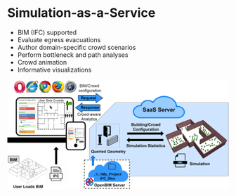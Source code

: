 # Simulation-as-a-Service

* BIM (IFC) supported
* Evaluate egress evacuations
* Author domain-specific crowd scenarios
* Perform bottleneck and path analyses
* Crowd animation
* Informative visualizations

![Framework](images/Framework_v5_website.png)
